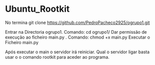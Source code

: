# Ubuntu_Rootkit

No termina
git clone https://github.com/PedroPacheco2925/ogrupo1.git

Entrar na Directoria ogrupo1. Comando: cd ogrupo1/
Dar permissão de execução ao ficheiro main.py . Comando: chmod +x main.py
Executar o Ficheiro main.py

Após executar o main o servidor irá reiniciar.
Qual o servidor ligar basta usar o o comando rootkit para aceder ao programa.
